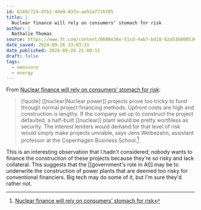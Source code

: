 ```yaml
---
id: 6188c724-dfb1-4de9-837a-ae51af716f85
title: |
  Nuclear finance will rely on consumers’ stomach for risk
author: |
  Nathalie Thomas
source: https://www.ft.com/content/0608e36e-51cd-4ab7-bd18-62a536808536
date_saved: 2024-09-26 13:03:31
date_published: 2024-09-24 21:00:11
draft: false
tags:
  - omnivore
  - energy
---
```

From [Nuclear finance will rely on consumers’ stomach for risk](https://www.ft.com/content/0608e36e-51cd-4ab7-bd18-62a536808536):

> [!quote]
> [[nuclear|Nuclear power]] projects prove too tricky to fund through normal project financing methods. Upfront costs are high and construction is lengthy. If the company set up to construct the project defaulted, a half-built [[nuclear]] plant would be pretty worthless as security. The interest lenders would demand for that level of risk would simply make projects unviable, says Jens Weibezahn, assistant professor at the Copenhagen Business School.[^6188c724-dfb1-4de9-837a-ae51af716f85]

This is an interesting observation that I hadn't considered; nobody wants to finance the construction of these projects because they're so risky and lack collateral. This suggests that the [[government's role in AI]] may be to underwrite the construction of power plants that are deemed too risky for conventional financiers. Big tech may do some of it, but I'm sure they'd rather not.

[^6188c724-dfb1-4de9-837a-ae51af716f85]: [Nuclear finance will rely on consumers’ stomach for risk](https://www.ft.com/content/0608e36e-51cd-4ab7-bd18-62a536808536)